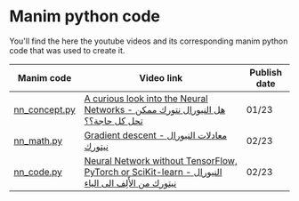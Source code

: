 # Manim python code

You'll find the here the youtube videos and its corresponding manim python code that was used to create it.

| Manim code | Video link | Publish date |
|---|---|---|
| [nn_concept.py](videos/nn_concept.py)  | [A curious look into the Neural Networks - هل النيورال نتورك ممكن تحل كل حاجة؟؟](https://www.youtube.com/watch?v=cB04T2ooh6E) | 01/23 |
| [nn_math.py](videos/nn_math.py)| [Gradient descent - معادلات النيورال نيتورك](https://www.youtube.com/watch?v=eRlN5V2w3p0&t=1s) | 02/23 |
|[nn_code.py](videos/nn_code.py)  | [Neural Network without TensorFlow, PyTorch or SciKit-learn - النيورال نيتورك من الأَلِف الى الياء](https://www.youtube.com/watch?v=bEYQBLPWfks&t=2s)|02/23|
